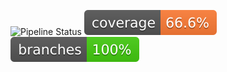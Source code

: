 ![Pipeline Status](https://github.com/TanvirUd/api/actions/workflows/ci.yml/badge.svg) 
![Coverage](.github/badges/jacoco.svg)
![Branches](.github/badges/branches.svg)
